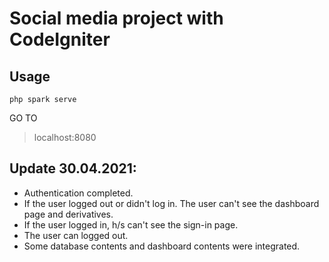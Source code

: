 # Social media project with CodeIgniter

## Usage

`php spark serve`

GO TO 

> localhost:8080

## Update 30.04.2021:
  - Authentication completed.
  - If the user logged out or didn't log in. The user can't see the dashboard page and derivatives.
  - If the user logged in, h/s can't see the sign-in page.
  - The user can logged out.
  - Some database contents and dashboard contents were integrated.
